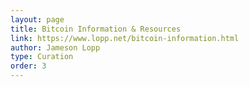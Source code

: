 ```yaml
---
layout: page
title: Bitcoin Information & Resources
link: https://www.lopp.net/bitcoin-information.html
author: Jameson Lopp
type: Curation
order: 3
---
```

